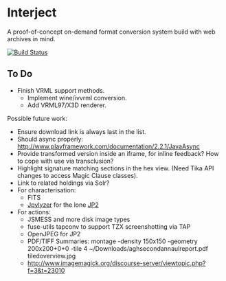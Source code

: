 Interject
=========

A proof-of-concept on-demand format conversion system build with web archives in mind.

[![Build Status](https://travis-ci.org/ukwa/interject.png?branch=master)](https://travis-ci.org/ukwa/interject/)


To Do
-----

* Finish VRML support methods.
    * Implement wine/ivvrml conversion.
    * Add VRML97/X3D renderer.

Possible future work:

* Ensure download link is always last in the list.
* Should async properly: http://www.playframework.com/documentation/2.2.1/JavaAsync
* Provide transformed version inside an iframe, for inline feedback? How to cope with use via transclusion?
* Highlight signature matching sections in the hex view. (Need Tika API changes to access Magic Clause classes).
* Link to related holdings via Solr?
* For characterisation:
    * FITS
    * [Jpylyzer](https://github.com/openplanets/jpylyzer) for the lone [JP2](http://www.webarchive.org.uk/interject/inspect/http://web.archive.org/web/20071005171934/http://www.wchc.org.uk/pics/disney%201.jp2)
* For actions:
    * JSMESS and more disk image types
    * fuse-utils tapconv to support TZX screenshotting via TAP
    * OpenJPEG for JP2
    * PDF/TIFF Summaries:  montage -density 150x150 -geometry 200x200+0+0 -tile 4 ~/Downloads/aghsecondannaulreport.pdf tiledoverview.jpg
    * http://www.imagemagick.org/discourse-server/viewtopic.php?f=3&t=23010
